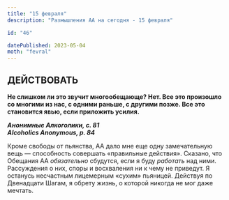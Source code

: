 ```yaml
---
title: "15 февраля"
description: "Размышления АА на сегодня - 15 февраля"

id: "46"

datePublished: 2023-05-04
moth: "fevral"
---
```


## ДЕЙСТВОВАТЬ

**Не слишком ли это звучит многообещающе? Нет. Все это произошло со многими из
нас, с одними раньше, с другими позже. Все это становится явью, если приложить
усилия.**

**_Анонимные Алкоголики, с. 81  
Alcoholics Anonymous, p. 84_**

Кроме свободы от пьянства, АА дало мне еще одну замечательную вещь —
способность совершать «правильные действия». Сказано, что Обещания АА
_обязательно_ сбудутся, если я буду _работать_ над ними. Рассуждения о них,
споры и восхваления ни к чему не приведут. Я останусь несчастным лицемерным
«сухим» пьяницей. Действуя по Двенадцати Шагам, я обрету жизнь, о которой
никогда не мог даже мечтать.
